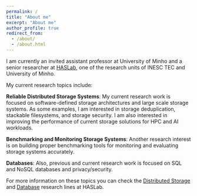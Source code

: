 ```yaml
---
permalink: /
title: "About me"
excerpt: "About me"
author_profile: true
redirect_from: 
  - /about/
  - /about.html
---
```


I am currently an invited assistant professor at University of Minho and a senior researcher at [HASLab](https://www.inesctec.pt/en/centres/haslab), one of the research units of INESC TEC and University of Minho.

My current research topics include:

**Reliable Distributed Storage Systems**: My current research work is focused on software-defined storage architectures and large scale storage systems. As some examples, I am interested in storage deduplication, stackable filesystems, and storage security. I am also interested in improving the performance of current storage solutions for HPC and AI workloads.

**Benchmarking and Monitoring Storage Systems**: Another research interest is on building proper benchmarking tools for monitoring and evaluating storage systems accurately.

**Databases**: Also, previous and current research work is focused on SQL and NoSQL databases and privacy/security.

For more information on these topics you can check the [Distributed Storage](https://dsr-haslab.github.io) and [Database](https://dbr-haslab.github.io) research lines at HASLab.